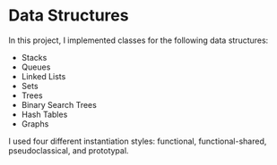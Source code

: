 Data Structures
==============

In this project, I implemented classes for the following data structures:

- Stacks
- Queues
- Linked Lists
- Sets
- Trees
- Binary Search Trees
- Hash Tables
- Graphs

I used four different instantiation styles: functional, functional-shared, pseudoclassical, and prototypal.
